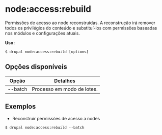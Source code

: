 # node:access:rebuild
Permissões de acesso ao node reconstruídas. A reconstrução irá remover todos os privilégios do conteúdo e substituí-los com permissões baseadas nos módulos e configurações atuais.

**Uso:**
```
$ drupal node:access:rebuild [options]
```

## Opções disponíveis
Opção | Detalhes
-------|-------------
--batch | Processo em modo de lotes.

## Exemplos
* Reconstruir permissões de acesso a nodes
```
$ drupal node:access:rebuild --batch
```
